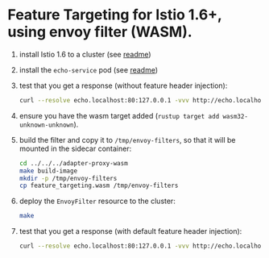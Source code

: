 # Feature Targeting for Istio 1.6+, using envoy filter (WASM).

1.  install Istio 1.6 to a cluster (see [readme](../1-istio/README.md))
1.  install the `echo-service` pod (see [readme](../../echo-service/README.md))
1.  test that you get a response (without feature header injection):

    ```sh
    curl --resolve echo.localhost:80:127.0.0.1 -vvv http://echo.localhost
    ```

1.  ensure you have the wasm target added (`rustup target add wasm32-unknown-unknown`).

1.  build the filter and copy it to `/tmp/envoy-filters`, so that it will be mounted in the sidecar container:

    ```sh
    cd ../../../adapter-proxy-wasm
    make build-image
    mkdir -p /tmp/envoy-filters
    cp feature_targeting.wasm /tmp/envoy-filters
    ```

1.  deploy the `EnvoyFilter` resource to the cluster:

    ```sh
    make
    ```

1.  test that you get a response (with default feature header injection):

    ```sh
    curl --resolve echo.localhost:80:127.0.0.1 -vvv http://echo.localhost
    ```
